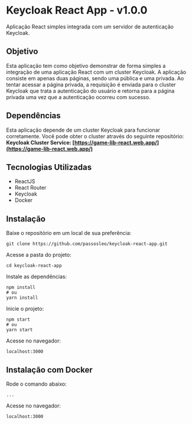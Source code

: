 # Keycloak React App - v1.0.0

Aplicação React simples integrada com um servidor de autenticação Keycloak.

## Objetivo

Esta aplicação tem como objetivo demonstrar de forma simples a integração de uma aplicação React com um cluster Keycloak. A aplicação consiste em apenas duas páginas, sendo uma pública e uma privada. Ao tentar acessar a página privada, a requisição é enviada para o cluster Keycloak que trata a autenticação do usuário e retorna para a página privada uma vez que a autenticação ocorreu com sucesso.

## Dependências

Esta aplicação depende de um cluster Keycloak para funcionar corretamente. 
Você pode obter o cluster através do seguinte repositório:
**Keycloak Cluster Service: [https://game-lib-react.web.app/](https://game-lib-react.web.app/)**

## Tecnologias Utilizadas

* ReactJS
* React Router
* Keycloak
* Docker

## Instalação

Baixe o repositório em um local de sua preferência:
```
git clone https://github.com/passosleo/keycloak-react-app.git
```

Acesse a pasta do projeto:
```
cd keycloak-react-app
```

Instale as dependências:
```
npm install
# ou
yarn install
```

Inicie o projeto:
```
npm start
# ou
yarn start
```

Acesse no navegador:
```
localhost:3000
```

## Instalação com Docker

Rode o comando abaixo:
```
...
```

Acesse no navegador:
```
localhost:3000
```

<!-- ![Screenshot da página de login](https://res.cloudinary.com/leopassos/image/upload/v1640487839/leopassos/login.png) -->
